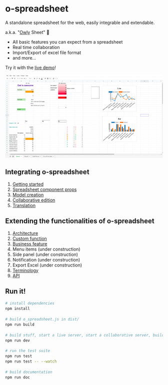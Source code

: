 # o-spreadsheet

A standalone spreadsheet for the web, easily integrable and extendable.

a.k.a. "[Owly](https://github.com/odoo/owl) Sheet" 🦉

- All basic features you can expect from a spreadsheet
- Real time collaboration
- Import/Export of excel file format
- and more...

Try it with the [live demo](https://odoo.github.io/o-spreadsheet/)!

![o-spreadsheet screenshot](doc/o-spreadsheet.png "o-spreadsheet demo")

## Integrating o-spreadsheet

1. [Getting started](doc/integrating/integration.md#getting-started)
2. [Spreadsheet component props](doc/integrating/integration.md#spreadsheet-component-props)
3. [Model creation](doc/integrating/integration.md#model-creation)
4. [Collaborative edition](doc/integrating/integration.md#collaborative-edition)
5. [Translation](doc/integrating/integration.md#translation)
<!--

- use with other UI library
- use with Typescript
  -->

## Extending the functionalities of o-spreadsheet

1. [Architecture](doc/extending/architecture.md)
2. [Custom function](doc/add_function.md)
3. [Business feature](doc/extending/business_feature.md)
4. Menu items (under construction)
5. Side panel (under construction)
6. Notification (under construction)
7. Export Excel (under construction)
8. [Terminology](doc/o-spreadsheet_terminology.png)
9. [API](doc/tsdoc/README.md)

## Run it!

```bash
# install dependencies
npm install

# build o_spreadsheet.js in dist/
npm run build

# build stuff, start a live server, start a collaborative server, build with --watch
npm run dev

# run the test suite
npm run test
npm run test -- --watch

# build documentation
npm run doc
```
